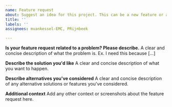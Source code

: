 ```yaml
---
name: Feature request
about: Suggest an idea for this project. This can be a new feature or an improvement.
title: ''
labels: ''
assignees: mvankessel-EMC, PRijnbeek

---
```


**Is your feature request related to a problem? Please describe.**
  A clear and concise description of what the problem is. Ex. I need this because [...]

**Describe the solution you'd like**
A clear and concise description of what you want to happen.

**Describe alternatives you've considered**
  A clear and concise description of any alternative solutions or features you've considered.

**Additional context**
Add any other context or screenshots about the feature request here.
